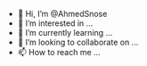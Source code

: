 - 👋 Hi, I’m @AhmedSnose
- 👀 I’m interested in ...
- 🌱 I’m currently learning ...
- 💞️ I’m looking to collaborate on ...
- 📫 How to reach me ...

<!---
AhmedSnose/AhmedSnose is a ✨ special ✨ repository because its `README.md` (this file) appears on your GitHub profile.
You can click the Preview link to take a look at your changes.
--->
